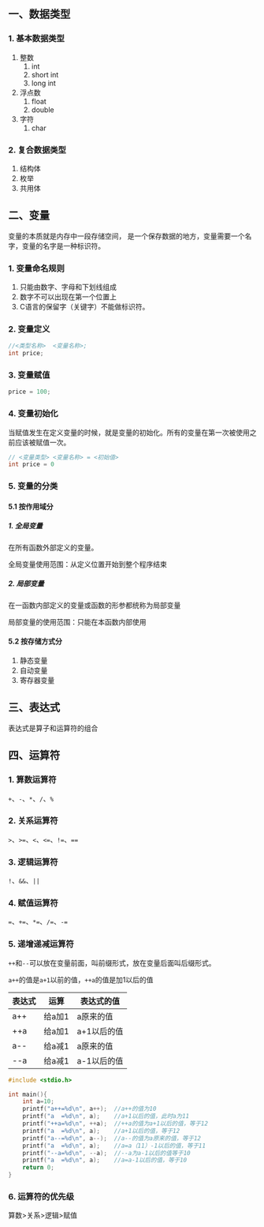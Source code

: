 ## 一、数据类型

### 1. 基本数据类型

1. 整数
     1. int
     2. short int
     3. long int
2. 浮点数
    1. float
    2. double 
3. 字符
    1. char

### 2. 复合数据类型

1. 结构体
2. 枚举
3. 共用体

## 二、变量

变量的本质就是内存中一段存储空间， 是一个保存数据的地方，变量需要一个名字，变量的名字是一种标识符。 

### 1. 变量命名规则

1. 只能由数字、字母和下划线组成
2. 数字不可以出现在第一个位置上
3. C语言的保留字（关键字）不能做标识符。

### 2. 变量定义

```c
//<类型名称>  <变量名称>;
int price;
```

### 3. 变量赋值

```c
price = 100;
```

### 4. 变量初始化

当赋值发生在定义变量的时候，就是变量的初始化。所有的变量在第一次被使用之前应该被赋值一次。 

```c
// <变量类型> <变量名称> = <初始值>
int price = 0
```

### 5. 变量的分类

#### 5.1 按作用域分

##### 1. 全局变量

在所有函数外部定义的变量。

全局变量使用范围：从定义位置开始到整个程序结束

##### 2. 局部变量

在一函数内部定义的变量或函数的形参都统称为局部变量

局部变量的使用范围：只能在本函数内部使用

#### 5.2 按存储方式分

1. 静态变量
2. 自动变量
3. 寄存器变量



## 三、表达式

 表达式是算子和运算符的组合 

## 四、运算符

### 1. 算数运算符

`+`、`-`、`*`、`/`、`%`

### 2. 关系运算符

`>`、`>=`、`<`、`<=`、`!=`、`==`

### 3. 逻辑运算符

`!`、`&&`、`||`

### 4. 赋值运算符

`=`、`+=`、`*=`、`/=`、`-=`

### 5. 递增递减运算符

`++`和`--`可以放在变量前面，叫前缀形式，放在变量后面叫后缀形式。

`a++`的值是`a+1`以前的值，`++a`的值是加1以后的值

| 表达式 | 运算   | 表达式的值  |
| ------ | ------ | ----------- |
| a++    | 给a加1 | a原来的值   |
| ++a    | 给a加1 | a+1以后的值 |
| a-\-   | 给a减1 | a原来的值   |
| -\-a   | 给a减1 | a-1以后的值 |

```c
#include <stdio.h>

int main(){
    int a=10;
    printf("a++=%d\n", a++);  //a++的值为10
    printf("a  =%d\n", a);    //a+1以后的值，此时a为11
    printf("++a=%d\n", ++a);  //++a的值为a+1以后的值，等于12
    printf("a  =%d\n", a);    //a+1以后的值，等于12
    printf("a--=%d\n", a--);  //a--的值为a原来的值，等于12
    printf("a  =%d\n", a);    //a=a（11）-1以后的值，等于11
    printf("--a=%d\n", --a);  //--a为a-1以后的值等于10
    printf("a  =%d\n", a);    //a=a-1以后的值，等于10
    return 0;
}
```

### 6. 运算符的优先级

算数>关系>逻辑>赋值